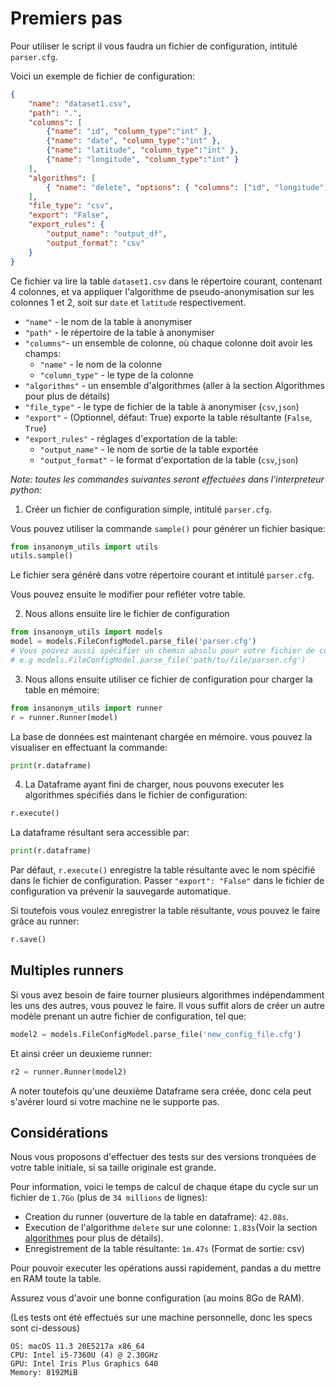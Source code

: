 # Premiers pas

Pour utiliser le script il vous faudra un fichier de configuration, intitulé `parser.cfg`.

Voici un exemple de fichier de configuration:

```json
{
    "name": "dataset1.csv",
    "path": ".",
    "columns": [
        {"name": "id", "column_type":"int" },
        {"name": "date", "column_type":"int" },
        {"name": "latitude", "column_type":"int" },
        {"name": "longitude", "column_type":"int" }
    ],
    "algorithms": [
        { "name": "delete", "options": { "columns": ["id", "longitude"] } }
    ],
    "file_type": "csv",
    "export": "False",
    "export_rules": {
        "output_name": "output_df",
        "output_format": "csv"
    }
}
```

Ce fichier va lire la table `dataset1.csv` dans le répertoire courant, contenant 4 colonnes, et va appliquer l'algorithme de pseudo-anonymisation sur les colonnes 1 et 2, soit sur `date` et `latitude` respectivement.

- `"name"` - le nom de la table à anonymiser
- `"path"` - le répertoire de la table à anonymiser
- `"columns"`- un ensemble de colonne, où chaque colonne doit avoir les champs:
    - `"name"` - le nom de la colonne
    - `"column_type"` - le type de la colonne 
- `"algorithms"` - un ensemble d'algorithmes (aller à la section Algorithmes pour plus de détails)
- `"file_type"` - le type de fichier de la table à anonymiser (`csv`,`json`)
- `"export"` - (Optionnel, défaut: True) exporte la table résultante (`False`, `True`)
- `"export_rules"` - réglages d'exportation de la table:
    - `"output_name"` - le nom de sortie de la table exportée
    - `"output_format"` - le format d'exportation de la table (`csv`,`json`)

*Note: toutes les commandes suivantes seront effectuées dans l'interpreteur python:*

1. Créer un fichier de configuration simple, intitulé `parser.cfg`.

Vous pouvez utiliser la commande `sample()` pour générer un fichier basique:

```python
from insanonym_utils import utils
utils.sample()
```

Le fichier sera généré dans votre répertoire courant et intitulé `parser.cfg`. 

Vous pouvez ensuite le modifier pour refléter votre table.

2. Nous allons ensuite lire le fichier de configuration

```python
from insanonym_utils import models
model = models.FileConfigModel.parse_file('parser.cfg') 
# Vous pouvez aussi spécifier un chemin absolu pour votre fichier de configuration: 
# e.g models.FileConfigModel.parse_file('path/to/file/parser.cfg')
```

3. Nous allons ensuite utiliser ce fichier de configuration pour charger la table en mémoire:

```python
from insanonym_utils import runner
r = runner.Runner(model)
```

La base de données est maintenant chargée en mémoire. vous pouvez la visualiser en effectuant la commande:

```python
print(r.dataframe)
```

4. La Dataframe ayant fini de charger, nous pouvons executer les algorithmes spécifiés dans le fichier de configuration:

```python
r.execute()
```

La dataframe résultant sera accessible par:
```python
print(r.dataframe)
```

Par défaut, `r.execute()` enregistre la table résultante avec le nom spécifié dans le fichier de configuration.
Passer `"export": "False"` dans le fichier de configuration va prévenir la sauvegarde automatique.

Si toutefois vous voulez enregistrer la table résultante, vous pouvez le faire grâce au runner:

```python
r.save()
```

## Multiples runners

Si vous avez besoin de faire tourner plusieurs algorithmes indépendamment les uns des autres, vous pouvez le faire.
Il vous suffit alors de créer un autre modèle prenant un autre fichier de configuration, tel que:

```python
model2 = models.FileConfigModel.parse_file('new_config_file.cfg') 
```

Et ainsi créer un deuxieme runner:

```python
r2 = runner.Runner(model2)
```

A noter toutefois qu'une deuxième Dataframe sera créée, donc cela peut s'avérer lourd si votre machine ne le supporte pas.

## Considérations

Nous vous proposons d'effectuer des tests sur des versions tronquées de votre table initiale, si sa taille originale est grande.

Pour information, voici le temps de calcul de chaque étape du cycle sur un fichier de `1.7Go` (plus de `34 millions` de lignes):

- Creation du runner (ouverture de la table en dataframe): `42.08s`.
- Execution de l'algorithme `delete` sur une colonne: `1.83s`(Voir la section [algorithmes](algorithmes.md#delete) pour plus de détails).
- Enregistrement de la table résultante: `1m.47s` (Format de sortie: csv)

Pour pouvoir executer les opérations aussi rapidement, pandas a du mettre en RAM toute la table. 

Assurez vous d'avoir une bonne configuration (au moins 8Go de RAM).

(Les tests ont été effectués sur une machine personnelle, donc les specs sont ci-dessous)

```
OS: macOS 11.3 20E5217a x86_64
CPU: Intel i5-7360U (4) @ 2.30GHz
GPU: Intel Iris Plus Graphics 640
Memory: 8192MiB
```

